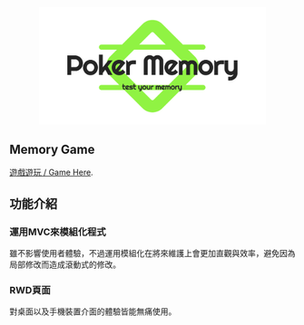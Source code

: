 <p align="center">
  <a href="https://beatlin-official.github.io/test/"  target="_blank" rel="noopener noreferrer">
    <img width="400" src="./img/logo-whitebg.png" alt="Vue logo">
  </a>
</p>


## Memory Game
[遊戲遊玩 / Game Here](https://beatlin-official.github.io/Memory-game/).

## 功能介紹

### 運用MVC來模組化程式

雖不影響使用者體驗，不過運用模組化在將來維護上會更加直觀與效率，避免因為局部修改而造成滾動式的修改。


### RWD頁面

對桌面以及手機裝置介面的體驗皆能無痛使用。